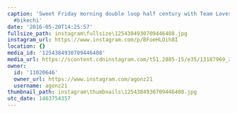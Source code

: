 ```yaml
---
caption: 'Sweet Friday morning double loop half century with Team Lovestar #lovestarbicyclebags
  #bikechi'
date: '2016-05-20T14:25:57'
fullsize_path: instagram\fullsize\1254384930709446408.jpg
instagram_url: https://www.instagram.com/p/BFoeHLOih8I
location: {}
media_id: '1254384930709446408'
media_url: https://scontent.cdninstagram.com/t51.2885-15/e35/13187969_220352718350691_1565858942_n.jpg?ig_cache_key=MTI1NDM4NDkzMDcwOTQ0NjQwOA%3D%3D.2
owner:
  id: '11020646'
  owner_url: https://www.instagram.com/agonz21
  username: agonz21
thumbnail_path: instagram\thumbnails\1254384930709446408.jpg
utc_date: 1463754357
---
```


